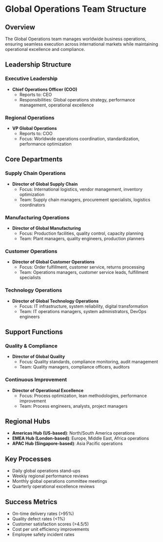 # Global Operations Team Structure

## Overview
The Global Operations team manages worldwide business operations, ensuring seamless execution across international markets while maintaining operational excellence and compliance.

## Leadership Structure

### Executive Leadership
- **Chief Operations Officer (COO)**
  - Reports to: CEO
  - Responsibilities: Global operations strategy, performance management, operational excellence

### Regional Operations
- **VP Global Operations**
  - Reports to: COO
  - Focus: Worldwide operations coordination, standardization, performance optimization

## Core Departments

### Supply Chain Operations
- **Director of Global Supply Chain**
  - Focus: International logistics, vendor management, inventory optimization
  - Team: Supply chain managers, procurement specialists, logistics coordinators

### Manufacturing Operations
- **Director of Global Manufacturing**
  - Focus: Production facilities, quality control, capacity planning
  - Team: Plant managers, quality engineers, production planners

### Customer Operations
- **Director of Global Customer Operations**
  - Focus: Order fulfillment, customer service, returns processing
  - Team: Operations managers, customer service leads, fulfillment specialists

### Technology Operations
- **Director of Global Technology Operations**
  - Focus: IT infrastructure, system reliability, digital transformation
  - Team: IT operations managers, system administrators, DevOps engineers

## Support Functions

### Quality & Compliance
- **Director of Global Quality**
  - Focus: Quality standards, compliance monitoring, audit management
  - Team: Quality managers, compliance officers, auditors

### Continuous Improvement
- **Director of Operational Excellence**
  - Focus: Process optimization, lean methodologies, performance improvement
  - Team: Process engineers, analysts, project managers

## Regional Hubs
- **Americas Hub (US-based)**: North/South America operations
- **EMEA Hub (London-based)**: Europe, Middle East, Africa operations
- **APAC Hub (Singapore-based)**: Asia Pacific operations

## Key Processes
- Daily global operations stand-ups
- Weekly regional performance reviews
- Monthly global operations committee meetings
- Quarterly operational excellence reviews

## Success Metrics
- On-time delivery rates (>95%)
- Quality defect rates (<1%)
- Customer satisfaction scores (>4.5/5)
- Cost per unit efficiency improvements
- Employee safety incident rates
